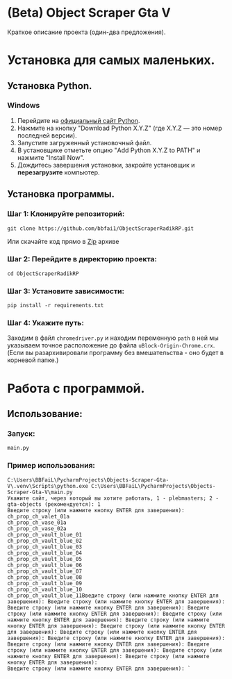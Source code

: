 # (Beta) Object Scraper Gta V

Краткое описание проекта (один-два предложения).

# Установка для самых маленьких.

## Установка Python.
### Windows
1. Перейдите на [официальный сайт Python](https://www.python.org/).
2. Нажмите на кнопку "Download Python X.Y.Z" (где X.Y.Z — это номер последней версии).
3. Запустите загруженный установочный файл.
4. В установщике отметьте опцию "Add Python X.Y.Z to PATH" и нажмите "Install Now".
5. Дождитесь завершения установки, закройте установщик и **перезагрузите** компьютер.

## Установка программы.
### Шаг 1: Клонируйте репозиторий: 
```
git clone https://github.com/bbfai1/ObjectScraperRadikRP.git
``` 
Или скачайте код прямо в [Zip](https://github.com/bbfai1/ObjectScraperRadikRP/archive/refs/heads/main.zip) архиве
### Шаг 2: Перейдите в директорию проекта: 
```
cd ObjectScraperRadikRP
```
### Шаг 3: Установите зависимости: 
```pip install -r requirements.txt```

### Шаг 4: Укажите путь:
Заходим в файл `chromedriver.py` и находим переменную `path` в ней мы указываем точное расположение до файла `uBlock-Origin-Chrome.crx`. (Если вы разархивировали программу без вмешательства - оно будет в корневой папке.) 

# Работа с программой.
## Использование: 
### Запуск:
```main.py```
### Пример использования:
```
C:\Users\BBFaiL\PycharmProjects\Objects-Scraper-Gta-V\.venv\Scripts\python.exe C:\Users\BBFaiL\PycharmProjects\Objects-Scraper-Gta-V\main.py 
Укажите сайт, через который вы хотите работать, 1 - plebmasters; 2 - gta-objects (рекомендуется): 1
Введите строку (или нажмите кнопку ENTER для завершения): ch_prop_ch_valet_01a
ch_prop_ch_vase_01a
ch_prop_ch_vase_02a
ch_prop_ch_vault_blue_01
ch_prop_ch_vault_blue_02
ch_prop_ch_vault_blue_03
ch_prop_ch_vault_blue_04
ch_prop_ch_vault_blue_05
ch_prop_ch_vault_blue_06
ch_prop_ch_vault_blue_07
ch_prop_ch_vault_blue_08
ch_prop_ch_vault_blue_09
ch_prop_ch_vault_blue_10
ch_prop_ch_vault_blue_11Введите строку (или нажмите кнопку ENTER для завершения): Введите строку (или нажмите кнопку ENTER для завершения): Введите строку (или нажмите кнопку ENTER для завершения): Введите строку (или нажмите кнопку ENTER для завершения): Введите строку (или нажмите кнопку ENTER для завершения): Введите строку (или нажмите кнопку ENTER для завершения): Введите строку (или нажмите кнопку ENTER для завершения): Введите строку (или нажмите кнопку ENTER для завершения): Введите строку (или нажмите кнопку ENTER для завершения): Введите строку (или нажмите кнопку ENTER для завершения): Введите строку (или нажмите кнопку ENTER для завершения): Введите строку (или нажмите кнопку ENTER для завершения): Введите строку (или нажмите кнопку ENTER для завершения): 
Введите строку (или нажмите кнопку ENTER для завершения): `
